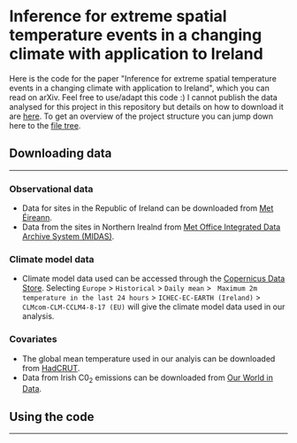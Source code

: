 # Inference for extreme spatial temperature events in a changing climate with application to Ireland
Here is the code for the paper "Inference for extreme spatial temperature events in a changing climate with application to Ireland", which you can read on arXiv. Feel free to use/adapt this code :) I cannot publish the data analysed for this project in this repository but details on how to download it are [here](#downloading-data). To get an overview of the project structure you can jump down here to the [file tree](#file-tree).


## Downloading data
--------------------- 
### Observational data
- Data for sites in the Republic of Ireland can be downloaded from [Met Éireann](https://www.met.ie/climate/available-data/historical-data).
- Data from the sites in Northern Irealnd from [Met Office Integrated Data Archive System (MIDAS)](https://data.ceda.ac.uk/badc/ukmo-midas-open/data/uk-daily-temperature-obs).

### Climate model data
- Climate model data used can be accessed through the [Copernicus Data Store](https://cds.climate.copernicus.eu/cdsapp#!/dataset/projections-cordex-domains-single-levels). Selecting `Europe` > `Historical` > `Daily mean` > ` Maximum 2m temperature in the last 24 hours` > `ICHEC-EC-EARTH (Ireland)` > `CLMcom-CLM-CCLM4-8-17 (EU)` will give the climate model data used in our analysis.


### Covariates
- The global mean temperature used in our analyis can be downloaded from [HadCRUT](https://crudata.uea.ac.uk/cru/data/temperature/).
- Data from Irish C0$_2$ emissions can be downloaded from [Our World in Data](https://github.com/owid/co2-data).

## Using the code
--------------------- 
